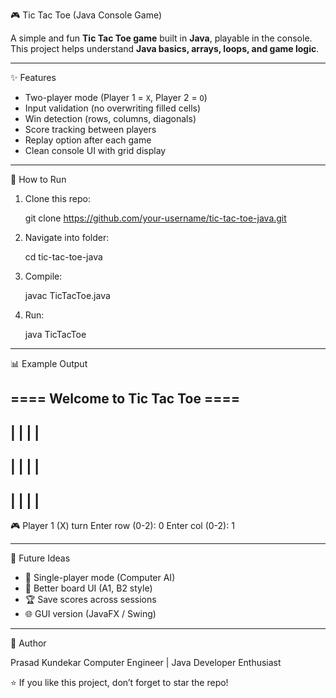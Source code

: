 
🎮 Tic Tac Toe (Java Console Game)

A simple and fun **Tic Tac Toe game** built in **Java**, playable in the console. This project helps understand **Java basics, arrays, loops, and game logic**.

---

✨ Features
- Two-player mode (Player 1 = `X`, Player 2 = `O`)  
- Input validation (no overwriting filled cells)  
- Win detection (rows, columns, diagonals)  
- Score tracking between players  
- Replay option after each game  
- Clean console UI with grid display  

---

🚀 How to Run
1. Clone this repo:
   
   git clone https://github.com/your-username/tic-tac-toe-java.git


2. Navigate into folder:

   
   cd tic-tac-toe-java
   
3. Compile:

   
   javac TicTacToe.java
   
4. Run:

   
   java TicTacToe
  

---

📊 Example Output


==== Welcome to Tic Tac Toe ====
-------------
|   |   |   | 
-------------
|   |   |   | 
-------------
|   |   |   | 
-------------
🎮 Player 1 (X) turn
Enter row (0-2): 0
Enter col (0-2): 1


---

🔮 Future Ideas

* 🤖 Single-player mode (Computer AI)
* 🎨 Better board UI (A1, B2 style)
* 🏆 Save scores across sessions
* 🌐 GUI version (JavaFX / Swing)

---

👤 Author

Prasad Kundekar
Computer Engineer | Java Developer Enthusiast

⭐ If you like this project, don’t forget to star the repo!


